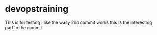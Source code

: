 # devopstraining
This is for testing 
I like the wasy 2nd commit works 
this is the interesting part in the commit 
